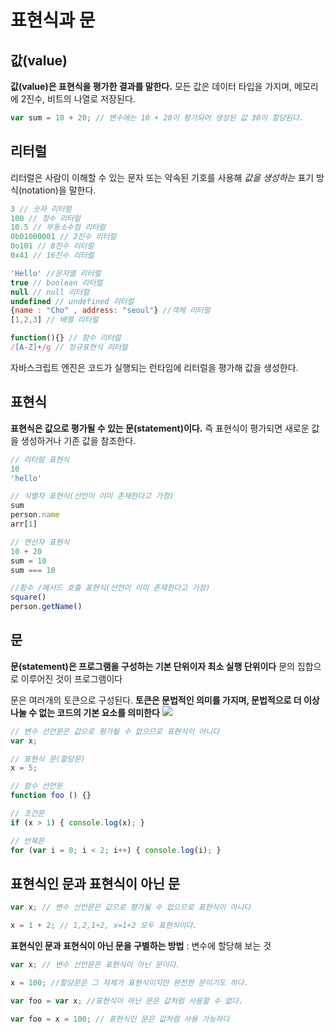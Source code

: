 # 표현식과 문



## 값(value)

**값(value)은 표현식을 평가한 결과를 말한다.**
모든 값은 데이터 타입을 가지며, 메모리에 2진수, 비트의 나열로 저장된다.

```javascript
var sum = 10 + 20; // 변수에는 10 + 20이 평가되어 생성된 값 30이 할당된다.
```

## 리터럴

리터럴은 사람이 이해할 수 있는 문자 또는 약속된 기호를 사용해 *값을 생성하는* 표기 방식(notation)을 말한다.

```javascript
3 // 숫자 리터럴
100 // 정수 리터럴
10.5 // 부동소수점 리터럴
0b01000001 // 2진수 리터럴
0o101 // 8진수 리터럴
0x41 // 16진수 리터럴

'Hello' //문자열 리터럴
true // boolean 리터럴
null // null 리터럴
undefined // undefined 리터럴
{name : "Cho" , address: "seoul"} //객체 리터럴
[1,2,3] // 배열 리터럴

function(){} // 함수 리터럴
/[A-Z]+/g // 정규표현식 리터럴
```

자바스크립트 엔진은 코드가 실행되는 런타임에 리터럴을 평가해 값을 생성한다.



## 표현식

**표현식은 값으로 평가될 수 있는 문(statement)이다.** 즉 표현식이 평가되면 새로운 값을 생성하거나 기존 값을 참조한다.

```javascript
// 리터럴 표현식
10
'hello'

// 식별자 표현식(선언이 이미 존재한다고 가정)
sum
person.name
arr[1]

// 연산자 표현식
10 + 20
sum = 10  
sum === 10

//함수 /메서드 호출 표현식(선언이 이미 존재한다고 가정)
square()
person.getName()
```



## 문

**문(statement)은 프로그램을 구성하는 기본 단위이자 최소 실행 단위이다**
문의 집합으로 이루어진 것이 프로그램이다

문은 여러개의 토큰으로 구성된다.
**토큰은 문법적인 의미를 가지며, 문법적으로 더 이상 나눌 수 없는 코드의 기본 요소를 의미한다**
![](https://poiemaweb.com/assets/fs-images/5-2.png)

```javascript
// 변수 선언문은 값으로 평가될 수 없으므로 표현식이 아니다
var x;

// 표현식 문(할당문)
x = 5;

// 함수 선언문
function foo () {}

// 조건문
if (x > 1) { console.log(x); }

// 반복문
for (var i = 0; i < 2; i++) { console.log(i); }
```



## 표현식인 문과 표현식이 아닌 문

```javascript
var x; // 변수 선언문은 값으로 평가될 수 없으므로 표현식이 아니다

x = 1 + 2; // 1,2,1+2, x=1+2 모두 표현식이다.
```

**표현식인 문과 표현식이 아닌 문을 구별하는 방법** : 변수에 할당해 보는 것

```javascript
var x; // 변수 선언문은 표현식이 아닌 문이다.

x = 100; //할당문은 그 자체가 표현식이지만 완전한 문이기도 하다.
```

```javascript
var foo = var x; //표현식이 아닌 문은 값처럼 사용할 수 없다.
```

```javascript
var foo = x = 100; // 표현식인 문은 값처럼 사용 가능하다
```

